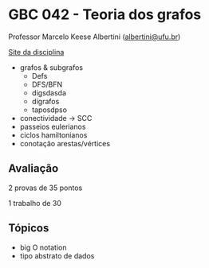 # GBC 042 - Teoria dos grafos
Professor Marcelo Keese Albertini (albertini@ufu.br)

[Site da disciplina](www.facom.ufu.br/~albertini/grafos)

* grafos & subgrafos
    - Defs
    - DFS/BFN
    - digsdasda
    - dígrafos
    - taposdpso
* conectividade &rarr; SCC
* passeios eulerianos
* ciclos hamiltonianos
* conotação arestas/vértices

## Avaliação
2 provas de 35 pontos

1 trabalho de 30

## Tópicos

- big O notation
- tipo abstrato de dados

